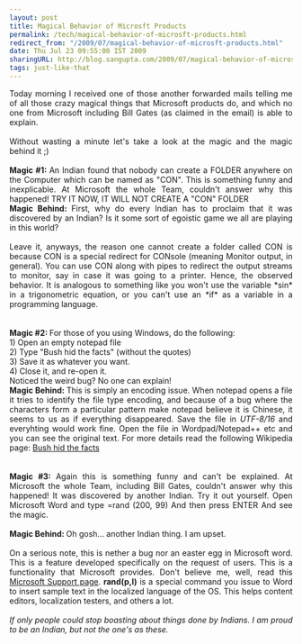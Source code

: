 ```yaml
---
layout: post
title: Magical Behavior of Microsft Products
permalink: /tech/magical-behavior-of-microsft-products.html
redirect_from: "/2009/07/magical-behavior-of-microsft-products.html"
date: Thu Jul 23 09:55:00 IST 2009
sharingURL: http://blog.sangupta.com/2009/07/magical-behavior-of-microsft-products.html
tags: just-like-that
---
```


<div align="justify">
    Today morning I received one of those another forwarded mails telling me of all those crazy magical things that Microsoft products do, and which no one from Microsoft including Bill Gates (as claimed in the email) is able to explain. 
    <br>
    <br>Without wasting a minute let's take a look at the magic and the magic behind it ;)
    <br>
    <br>
    <b>Magic #1: </b>An Indian found that nobody can create a FOLDER anywhere on the Computer which can be named as "CON". This is something funny and inexplicable. At Microsoft the whole Team, couldn't answer why this happened! TRY IT NOW, IT WILL NOT CREATE A "CON" FOLDER
    <br>
    <b>Magic Behind: </b>First, why do every Indian has to proclaim that it was discovered by an Indian? Is it some sort of egoistic game we all are playing in this world?
    <br>
    <br>Leave it, anyways, the reason one cannot create a folder called CON is because CON is a special redirect for CONsole (meaning Monitor output, in general). You can use CON along with pipes to redirect the output streams to monitor, say in case it was going to a printer. Hence, the observed behavior. It is analogous to something like you won't use the variable *sin* in a trigonometric equation, or you can't use an *if* as a variable in a programming language.
    <br>
    <br>
    <br>
    <b>Magic #2: </b>For those of you using Windows, do the following:
    <br>1) Open an empty notepad file
    <br>2) Type "Bush hid the facts" (without the quotes)
    <br>3) Save it as whatever you want.
    <br>4) Close it, and re-open it.
    <br>Noticed the weird bug? No one can explain!
    <br>
    <b>Magic Behind: </b> This is simply an encoding issue. When notepad opens a file it tries to identify the file type encoding, and because of a bug where the characters form a particular pattern make notepad believe it is Chinese, it seems to us as if everything disappeared. Save the file in 
    <i>UTF-8/16</i> and everyhting would work fine. Open the file in Wordpad/Notepad++ etc and you can see the original text. For more details read the following Wikipedia page: 
    <a href="http://en.wikipedia.org/wiki/Bush_hid_the_facts">Bush hid the facts</a>
    <br>
    <br>
    <br>
    <b>Magic #3: </b>Again this is something funny and can't be explained. At Microsoft the whole Team, including Bill Gates, couldn't answer why this happened! It was discovered by another Indian. Try it out yourself. Open Microsoft Word and type =rand (200, 99) And then press ENTER And see the magic.
    <br>
    <br>
    <b>Magic Behind: </b>Oh gosh... another Indian thing. I am upset.
    <br>
    <br>On a serious note, this is nether a bug nor an easter egg in Microsoft word. This is a feature developed specifically on the request of users. This is a functionality that Microsoft provides. Don't believe me, well, read this 
    <a href="http://support.microsoft.com/kb/212251">Microsoft Support page</a>. 
    <b>rand(p,l)</b> is a special command you issue to Word to insert sample text in the localized language of the OS. This helps content editors, localization testers, and others a lot.
    <br>
    <br>
    <i>If only people could stop boasting about things done by Indians. I am proud to be an Indian, but not the one's as these.</i>
    <br>
</div>
